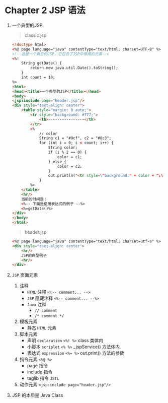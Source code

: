 # Chapter 2 JSP 语法

1. 一个典型的JSP
 
    > classic.jsp

    ```html
    <!doctype html>
    <%@ page language="java" contentType="text/html; charset=UTF-8" %>
    <!--这是一个典型的JSP，它包含了JSP中常用的元素-->
    <%!
        String getDate() {
            return new java.util.Date().toString();
        }
        int count = 10;
    %>
    <html>
    <head><title>一个典型的JSP</title></head>
    <body>
    <jsp:include page="header.jsp"/>
    <div style="text-align: center">
        <table style="margin: 0 auto;">
            <tr style="background: #777;">
                <th>----------------</th>
            </tr>
            <%
                // color
                String c1 = "#9cf", c2 = "#8c3";
                for (int i = 0; i < count; i++) {
                    String color;
                    if (i % 2 == 0) {
                        color = c1;
                    } else {
                        color = c2;
                    }
                    out.println("<tr style=\"background:" + color + ";\"><td>----------------</td></tr>");
                }
            %>
        </table>
        <hr/>
        当前的时间是：
        <%-- 下面是使用表达式的例子 --%>
        <%=getDate()%>
    </div>
    </body>
    </html>
    ```
    
    > header.jsp
    
    ```html
    <%@ page language="java" contentType="text/html; charset=utf-8" %>
    <div style="text-align: center">
        <hr/>
        JSP的典型例子
        <hr/>
    </div>
    ```

2. `JSP` 页面元素
    1. 注释
        - `HTML` 注释 `<!-- comment... -->`
        - `JSP` 隐藏注释 `<%-- comment... --%>`
        - `Java` 注释 
          - `// comment`
          - `/* comment */`
    2. 模板元素
        - 静态 `HTML` 元素
    3. 脚本元素
        - 声明 `declaration` `<%! %>` class 类体内
        - 小脚本 `scriplet` `<% %>` _jspService() 方法体内
        - 表达式 `expression` `<%= %>` out.print() 方法的参数
    4. 指令元素 `<%@ %>`
        - page 指令
        - include 指令
        - taglib 指令 `JSTL`
    5. 动作元素 `<jsp:include page="header.jsp"/>`
    
3. JSP 的本质是 Java Class